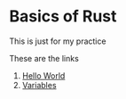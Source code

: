 # Basics of Rust 

This is just for my practice 

These are the links 

1. [Hello World](hello_world)
2. [Variables](variable)

